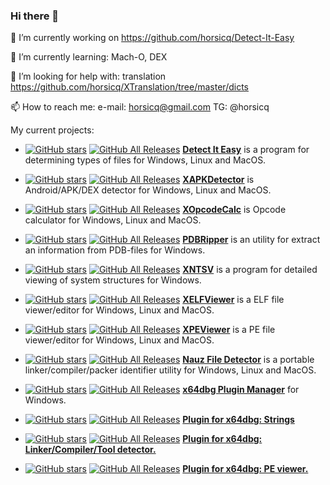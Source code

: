 ### Hi there 👋
🔭 I’m currently working on https://github.com/horsicq/Detect-It-Easy

🌱 I’m currently learning: Mach-O, DEX 

🤔 I’m looking for help with: translation  https://github.com/horsicq/XTranslation/tree/master/dicts

📫 How to reach me: e-mail: horsicq@gmail.com TG: @horsicq

My current projects: 

- [![GitHub stars](https://img.shields.io/github/stars/horsicq/Detect-It-Easy.svg)](https://github.com/horsicq/Detect-It-Easy)
[![GitHub All Releases](https://img.shields.io/github/downloads/horsicq/DIE-engine/total.svg)](https://github.com/horsicq/DIE-engine/releases)
[**Detect It Easy**](https://github.com/horsicq/Detect-It-Easy) is a program for determining types of files for Windows, Linux and MacOS.

- [![GitHub stars](https://img.shields.io/github/stars/horsicq/XAPKDetector.svg)](https://github.com/horsicq/XAPKDetector)
[![GitHub All Releases](https://img.shields.io/github/downloads/horsicq/XAPKDetector/total.svg)](https://github.com/horsicq/XAPKDetector/releases)
[**XAPKDetector**](https://github.com/horsicq/XAPKDetector) is Android/APK/DEX detector for Windows, Linux and MacOS.

- [![GitHub stars](https://img.shields.io/github/stars/horsicq/XOpcodeCalc.svg)](https://github.com/horsicq/XOpcodeCalc)
[![GitHub All Releases](https://img.shields.io/github/downloads/horsicq/XOpcodeCalc/total.svg)](https://github.com/horsicq/XOpcodeCalc/releases)
[**XOpcodeCalc**](https://github.com/horsicq/XOpcodeCalc) is Opcode calculator for Windows, Linux and MacOS.

- [![GitHub stars](https://img.shields.io/github/stars/horsicq/PDBRipper.svg)](https://github.com/horsicq/PDBRipper)
[![GitHub All Releases](https://img.shields.io/github/downloads/horsicq/PDBRipper/total.svg)](https://github.com/horsicq/PDBRipper/releases)
[**PDBRipper**](https://github.com/horsicq/PDBRipper) is an utility for extract an information from PDB-files for Windows.

- [![GitHub stars](https://img.shields.io/github/stars/horsicq/xntsv.svg)](https://github.com/horsicq/xntsv)
[![GitHub All Releases](https://img.shields.io/github/downloads/horsicq/xntsv/total.svg)](https://github.com/horsicq/xntsv/releases)
[**XNTSV**](https://github.com/horsicq/xntsv) is a program for detailed viewing of system structures for Windows.

- [![GitHub stars](https://img.shields.io/github/stars/horsicq/XELFViewer.svg)](https://github.com/horsicq/XELFViewer)
[![GitHub All Releases](https://img.shields.io/github/downloads/horsicq/XELFViewer/total.svg)](https://github.com/horsicq/XELFViewer/releases)
[**XELFViewer**](https://github.com/horsicq/XELFViewer) is a ELF file viewer/editor for Windows, Linux and MacOS.

- [![GitHub stars](https://img.shields.io/github/stars/horsicq/XPEViewer.svg)](https://github.com/horsicq/XPEViewer)
[![GitHub All Releases](https://img.shields.io/github/downloads/horsicq/XPEViewer/total.svg)](https://github.com/horsicq/XPEViewer/releases)
[**XPEViewer**](https://github.com/horsicq/XPEViewer) is a PE file viewer/editor for Windows, Linux and MacOS.

- [![GitHub stars](https://img.shields.io/github/stars/horsicq/Nauz-File-Detector.svg)](https://github.com/horsicq/Nauz-File-Detector)
[![GitHub All Releases](https://img.shields.io/github/downloads/horsicq/Nauz-File-Detector/total.svg)](https://github.com/horsicq/Nauz-File-Detector/releases)
[**Nauz File Detector**](https://github.com/horsicq/Nauz-File-Detector) is a portable linker/compiler/packer identifier utility for Windows, Linux and MacOS.

- [![GitHub stars](https://img.shields.io/github/stars/horsicq/x64dbg-Plugin-Manager.svg)](https://github.com/horsicq/x64dbg-Plugin-Manager)
[![GitHub All Releases](https://img.shields.io/github/downloads/horsicq/x64dbg-Plugin-Manager/total.svg)](https://github.com/horsicq/x64dbg-Plugin-Manager/releases)
[**x64dbg Plugin Manager**](https://github.com/horsicq/x64dbg-Plugin-Manager) for Windows.

- [![GitHub stars](https://img.shields.io/github/stars/horsicq/stringsx64dbg.svg)](https://github.com/horsicq/stringsx64dbg)
[![GitHub All Releases](https://img.shields.io/github/downloads/horsicq/stringsx64dbg/total.svg)](https://github.com/horsicq/stringsx64dbg/releases)
[**Plugin for x64dbg: Strings**](https://github.com/horsicq/stringsx64dbg)

- [![GitHub stars](https://img.shields.io/github/stars/horsicq/nfdx64dbg.svg)](https://github.com/horsicq/nfdx64dbg)
[![GitHub All Releases](https://img.shields.io/github/downloads/horsicq/nfdx64dbg/total.svg)](https://github.com/horsicq/nfdx64dbg/releases)
[**Plugin for x64dbg: Linker/Compiler/Tool detector.**](https://github.com/horsicq/nfdx64dbg)

- [![GitHub stars](https://img.shields.io/github/stars/horsicq/pex64dbg.svg)](https://github.com/horsicq/pex64dbg)
[![GitHub All Releases](https://img.shields.io/github/downloads/horsicq/pex64dbg/total.svg)](https://github.com/horsicq/pex64dbg/releases)
[**Plugin for x64dbg: PE viewer.**](https://github.com/horsicq/pex64dbg)

<!--
**horsicq/horsicq** is a ✨ _special_ ✨ repository because its `README.md` (this file) appears on your GitHub profile.

Here are some ideas to get you started:

- 🔭 I’m currently working on ...
- 🌱 I’m currently learning ...
- 👯 I’m looking to collaborate on ...
- 🤔 I’m looking for help with ...
- 💬 Ask me about ...
- 📫 How to reach me: ...
- 😄 Pronouns: ...
- ⚡ Fun fact: ...
-->
